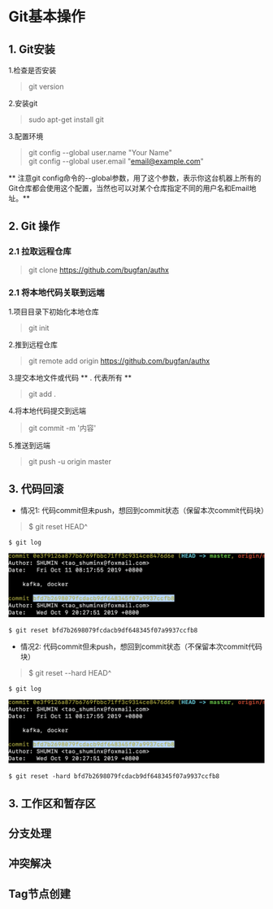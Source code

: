 # Git基本操作

## 1. Git安装

1.检查是否安装
> git version

2.安装git

>sudo apt-get install git

3.配置环境
> git config --global user.name "Your Name"<br>
> git config --global user.email "email@example.com"<br>

** 注意git config命令的--global参数，用了这个参数，表示你这台机器上所有的Git仓库都会使用这个配置，当然也可以对某个仓库指定不同的用户名和Email地址。** 




## 2. Git 操作

### 2.1 拉取远程仓库
> git clone https://github.com/bugfan/authx

### 2.1 将本地代码关联到远端
1.项目目录下初始化本地仓库</br>
>git init</br>

2.推到远程仓库
>git remote add origin https://github.com/bugfan/authx

3.提交本地文件或代码  ** . 代表所有 **
>git add . 

4.将本地代码提交到远端
>git commit -m '内容'

5.推送到远端
>git push -u origin master


## 3. 代码回滚

- 情况1: 代码commit但未push，想回到commit状态（保留本次commit代码块）

> $ git reset HEAD^

```shell
$ git log 
```


![Git](./assets/20191011825.png)

```shell
$ git reset bfd7b2698079fcdacb9df648345f07a9937ccfb8  
```



- 情况2: 代码commit但未push，想回到commit状态（不保留本次commit代码块）

> $ git reset --hard HEAD^

```shell
$ git log 
```

![Git](./assets/20191011825.png)

```shell
$ git reset -hard bfd7b2698079fcdacb9df648345f07a9937ccfb8
```


## 3. 工作区和暂存区


## 分支处理


## 冲突解决

## Tag节点创建

## 



